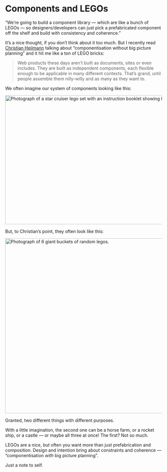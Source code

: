# Components and LEGOs

“We’re going to build a component library — which are like a bunch of LEGOs — so designers/developers can just pick a prefabricated component off the shelf and build with consistency and coherence.”

It’s a nice thought, if you don’t think about it too much. But I recently read [Christian Heilmann](https://christianheilmann.com/2023/05/09/the-ongoing-defence-of-frontend-as-a-full-time-job/) talking about “componentisation without big picture planning” and it hit me like a ton of LEGO bricks:

> Web products these days aren’t built as documents, sites or even includes. They are built as independent components, each flexible enough to be applicable in many different contexts. That’s grand, until people assemble them nilly-willy and as many as they want to.

We often imagine our system of components looking like this:

<img src="https://cdn.jim-nielsen.com/blog/2023/legos-designed.jpg" width="670" height="415" alt="Photograph of a star cruiser lego set with an instruction booklet showing how to put it together." />

But, to Christian’s point, they often look like this:

<img src="https://cdn.jim-nielsen.com/blog/2023/legos-random.jpg" width="750" height="563" alt="Photograph of 6 giant buckets of random legos." />

Granted, two different things with different purposes.

With a little imagination, the second one can be a horse farm, or a rocket ship, or a castle — or maybe all three at once! The first? Not so much.

LEGOs are a nice, but often you want more than just prefabrication and composition. Design and intention bring about constraints and coherence — “componentisation _with_ big picture planning”.

Just a note to self.